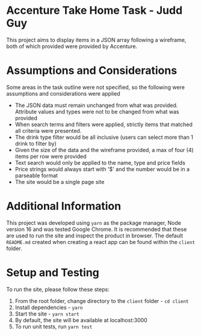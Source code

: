 # Accenture Take Home Task - Judd Guy
This project aims to display items in a JSON array following a wireframe, both of which provided were provided by Accenture.

# Assumptions and Considerations 
Some areas in the task outline were not specified, so the following were assumptions and considerations were applied
* The JSON data must remain unchanged from what was provided. Attribute values and types were not to be changed from what was provided
* When search terms and filters were applied, strictly items that matched all criteria were presented.
* The drink type filter would be all inclusive (users can select more than 1 drink to filter by)
* Given the size of the data and the wireframe provided, a max of four (4) items per row were provided
* Text search would only be applied to the name, type and price fields
* Price strings would always start with '$' and the number would be in a parseable format
* The site would be a single page site

# Additional Information
This project was developed using `yarn` as the package manager, Node version 16 and was tested Google Chrome.
It is recommended that these are used to run the site and inspect the product in browser.
The default `README.md` created when creating a react app can be found within the `client` folder.

# Setup and Testing
To run the site, please follow these steps:
1. From the root folder, change directory to the `client` folder - `cd client`
2. Install dependencies - `yarn`
3. Start the site - `yarn start`
4. By default, the site will be available at localhost:3000
5. To run unit tests, run `yarn test`
